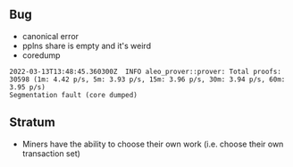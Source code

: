 ## Bug
- canonical error
- pplns share is empty and it's weird
- coredump

```
2022-03-13T13:48:45.360300Z  INFO aleo_prover::prover: Total proofs: 30598 (1m: 4.42 p/s, 5m: 3.93 p/s, 15m: 3.96 p/s, 30m: 3.94 p/s, 60m: 3.95 p/s)
Segmentation fault (core dumped)
```

## Stratum
- Miners have the ability to choose their own work (i.e. choose their own transaction set)